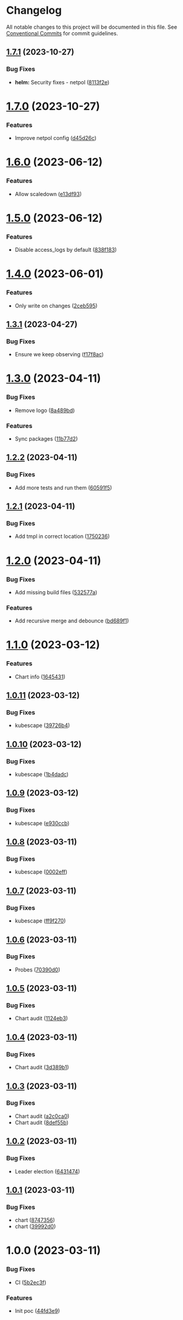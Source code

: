 # Changelog

All notable changes to this project will be documented in this file. See
[Conventional Commits](https://conventionalcommits.org) for commit guidelines.

## [1.7.1](https://github.com/stenic/well-known/compare/v1.7.0...v1.7.1) (2023-10-27)


### Bug Fixes

* **helm:** Security fixes - netpol ([8113f2e](https://github.com/stenic/well-known/commit/8113f2e0c33ba4b19c71a6710c1974bb3ef696e5))

# [1.7.0](https://github.com/stenic/well-known/compare/v1.6.0...v1.7.0) (2023-10-27)


### Features

* Improve netpol config ([d45d26c](https://github.com/stenic/well-known/commit/d45d26cef43e9fc658496d640e908ca4ceacd617))

# [1.6.0](https://github.com/stenic/well-known/compare/v1.5.0...v1.6.0) (2023-06-12)


### Features

* Allow scaledown ([e13df93](https://github.com/stenic/well-known/commit/e13df93dd8dec00b2fe392a92bb68c3d2ae10a23))

# [1.5.0](https://github.com/stenic/well-known/compare/v1.4.0...v1.5.0) (2023-06-12)


### Features

* Disable access_logs by default ([838f183](https://github.com/stenic/well-known/commit/838f18395c2b2ee686246ada6d303478af980965))

# [1.4.0](https://github.com/stenic/well-known/compare/v1.3.1...v1.4.0) (2023-06-01)


### Features

* Only write on changes ([2ceb595](https://github.com/stenic/well-known/commit/2ceb595dc365b57325efd6b94fb20e6a98529ab8))

## [1.3.1](https://github.com/stenic/well-known/compare/v1.3.0...v1.3.1) (2023-04-27)


### Bug Fixes

* Ensure we keep observing ([f17f8ac](https://github.com/stenic/well-known/commit/f17f8acfef6256d7f3f81f1ae772b635d09e7d11))

# [1.3.0](https://github.com/stenic/well-known/compare/v1.2.2...v1.3.0) (2023-04-11)


### Bug Fixes

* Remove logo ([8a489bd](https://github.com/stenic/well-known/commit/8a489bd0fa35c7f2cb10b236ddc4cc3aa72ce95e))


### Features

* Sync packages ([11b77d2](https://github.com/stenic/well-known/commit/11b77d2044541b1c5fce32a3946d4d7b86b9c9df))

## [1.2.2](https://github.com/stenic/well-known/compare/v1.2.1...v1.2.2) (2023-04-11)


### Bug Fixes

* Add more tests and run them ([60591f5](https://github.com/stenic/well-known/commit/60591f5f8b1f1d6aa2a9727796fd212ded0a8fba))

## [1.2.1](https://github.com/stenic/well-known/compare/v1.2.0...v1.2.1) (2023-04-11)


### Bug Fixes

* Add tmpl in correct location ([1750236](https://github.com/stenic/well-known/commit/17502367f9d86092e6f1da16cbdcf166726a18a8))

# [1.2.0](https://github.com/stenic/well-known/compare/v1.1.0...v1.2.0) (2023-04-11)


### Bug Fixes

* Add missing build files ([532577a](https://github.com/stenic/well-known/commit/532577a12ab9207992d61b9920b3669bb2a4685f))


### Features

* Add recursive merge and debounce ([bd689f1](https://github.com/stenic/well-known/commit/bd689f1bb8fce98b3724b0a61a60ec8d4d951867))

# [1.1.0](https://github.com/stenic/well-known/compare/v1.0.11...v1.1.0) (2023-03-12)


### Features

* Chart info ([1645431](https://github.com/stenic/well-known/commit/1645431d2fed527aa45c064fd6132f27af53c36e))

## [1.0.11](https://github.com/stenic/well-known/compare/v1.0.10...v1.0.11) (2023-03-12)


### Bug Fixes

* kubescape ([39726b4](https://github.com/stenic/well-known/commit/39726b4ef9a7a12f8f5c56a614410c08a3a85a1f))

## [1.0.10](https://github.com/stenic/well-known/compare/v1.0.9...v1.0.10) (2023-03-12)


### Bug Fixes

* kubescape ([1b4dadc](https://github.com/stenic/well-known/commit/1b4dadc883d1e8231ae29cbd4f4c6358a280fbb4))

## [1.0.9](https://github.com/stenic/well-known/compare/v1.0.8...v1.0.9) (2023-03-12)


### Bug Fixes

* kubescape ([e930ccb](https://github.com/stenic/well-known/commit/e930ccb55cf1c2c610a92d271ee4be07fa878830))

## [1.0.8](https://github.com/stenic/well-known/compare/v1.0.7...v1.0.8) (2023-03-11)


### Bug Fixes

* kubescape ([0002eff](https://github.com/stenic/well-known/commit/0002eff70a3d708ab1275e429ed948b28b14a516))

## [1.0.7](https://github.com/stenic/well-known/compare/v1.0.6...v1.0.7) (2023-03-11)


### Bug Fixes

* kubescape ([ff9f270](https://github.com/stenic/well-known/commit/ff9f2705d74189bdebd3886bfb05ee027e78ad3b))

## [1.0.6](https://github.com/stenic/well-known/compare/v1.0.5...v1.0.6) (2023-03-11)


### Bug Fixes

* Probes ([70390d0](https://github.com/stenic/well-known/commit/70390d038995d46638fe33d1fc2bfd460df535f6))

## [1.0.5](https://github.com/stenic/well-known/compare/v1.0.4...v1.0.5) (2023-03-11)


### Bug Fixes

* Chart audit ([1124eb3](https://github.com/stenic/well-known/commit/1124eb3714459e45c88a0baf238e5a4988446530))

## [1.0.4](https://github.com/stenic/well-known/compare/v1.0.3...v1.0.4) (2023-03-11)


### Bug Fixes

* Chart audit ([3d389b1](https://github.com/stenic/well-known/commit/3d389b105233f55422c66ae44f7aabfed7a0e6a2))

## [1.0.3](https://github.com/stenic/well-known/compare/v1.0.2...v1.0.3) (2023-03-11)


### Bug Fixes

* Chart audit ([a2c0ca0](https://github.com/stenic/well-known/commit/a2c0ca02db611fac143ef412b25903da4aaf5006))
* Chart audit ([8def55b](https://github.com/stenic/well-known/commit/8def55bfe6b54fe6b4cf70b36085cd5bee4b4562))

## [1.0.2](https://github.com/stenic/well-known/compare/v1.0.1...v1.0.2) (2023-03-11)


### Bug Fixes

* Leader election ([6431474](https://github.com/stenic/well-known/commit/643147495110524eb68ae347f99ea9a32f090f60))

## [1.0.1](https://github.com/stenic/well-known/compare/v1.0.0...v1.0.1) (2023-03-11)


### Bug Fixes

* chart ([8747356](https://github.com/stenic/well-known/commit/8747356888f18181fbcb41cc4c18d5b891788145))
* chart ([39992d0](https://github.com/stenic/well-known/commit/39992d0c4b98cca313e5d244cb62f0b8891d0966))

# 1.0.0 (2023-03-11)


### Bug Fixes

* CI ([5b2ec3f](https://github.com/stenic/well-known/commit/5b2ec3f0a36473f09cbd3d661b00ccbf1185fd1e))


### Features

* Init poc ([44fd3e9](https://github.com/stenic/well-known/commit/44fd3e91001db132d52019efe2b6c674025f5f23))
